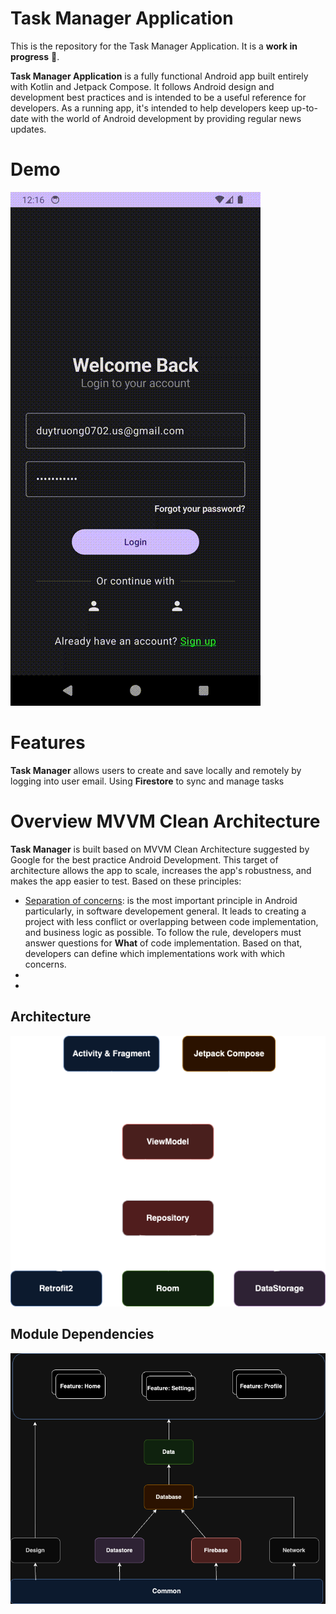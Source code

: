 Task Manager Application
==================

This is the repository for the Task Manager Application. It is a **work in progress** 🚧.

**Task Manager Application** is a fully functional Android app built entirely with Kotlin and Jetpack Compose. It
follows Android design and development best practices and is intended to be a useful reference
for developers. As a running app, it's intended to help developers keep up-to-date with the world
of Android development by providing regular news updates.

# Demo 

![Application Demo](./github//app_demo.gif)

# Features

**Task Manager** allows users to create and save locally and remotely by logging into user email. Using **Firestore** to sync and manage tasks

# Overview MVVM Clean Architecture

**Task Manager** is built based on MVVM Clean Architecture suggested by Google for the best practice Android Development. This target of architecture allows the app to scale, increases the app's robustness, and makes the app easier to test.
Based on these principles: 
- [Separation of concerns](https://en.wikipedia.org/wiki/Separation_of_concerns): is the most important principle in Android particularly, in software developement general.
  It leads to creating a project with less conflict or overlapping between code implementation, and business logic as possible.
  To follow the rule, developers must answer questions for **What** of code implementation. Based on that, developers can define which implementations work with which concerns.
- 
- 

## Architecture

 <img src="./github/MVVM.png" alt="ArchiTecture logo"/>

 ## Module Dependencies

 <img src="./github/modules_deps.png" alt="Module Dependencies logo"/>
